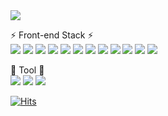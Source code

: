
<div>
    <img src="https://howsiwoo-7e4d4.web.app/img/HOMEMAIN_CONTENT_IMG.b546ffa0.png"/>
</div>

⚡ Front-end Stack ⚡<br/>
<span><img src="https://img.shields.io/badge/Html5-E34F26?style=flat-square&logo=HTML5&logoColor=fff"></span>
<span><img src="https://img.shields.io/badge/Css3-1572B6?style=flat-square&logo=CSS3&logoColor=fff"></span>
<span><img src="https://img.shields.io/badge/Javascript-F7DF1E?style=flat-square&logo=JavaScript&logoColor=fff"></span>
<span><img src="https://img.shields.io/badge/Sass-CC6699?style=flat-square&logo=Sass&logoColor=fff"></span> 
<span><img src="https://img.shields.io/badge/npm-CB3837?style=flat-square&logo=npm&logoColor=fff"></span>
<span><img src="https://img.shields.io/badge/Vue-4FC08D?style=flat-square&logo=Vue.js&logoColor=fff"></span>
<span><img src="https://img.shields.io/badge/Vuetify-4FC08D?style=flat-square&logo=Vuetify&logoColor=fff"></span>
<span><img src="https://img.shields.io/badge/Webpack-8DD6F9?style=flat-square&logo=Webpack&logoColor=fff"></span>
<span><img src="https://img.shields.io/badge/Babel-F9DC3E?style=flat-square&logo=Babel&logoColor=fff"></span>
<span><img src="https://img.shields.io/badge/React-61DAFB?style=flat-square&logo=React&logoColor=fff"></span>
<span><img src="https://img.shields.io/badge/jQuery-0769AD?style=flat-square&logo=jQuery&logoColor=fff"></span>
<span><img src="https://img.shields.io/badge/Gulp-CF4647?style=flat-square&logo=gulp&logoColor=fff"></span>

🌱 Tool 🌱<br/>
<span><img src="https://img.shields.io/badge/VSCODE-5C2D91?style=flat-square&logo=Visual Studio&logoColor=fff"></span>
<span><img src="https://img.shields.io/badge/GitHub-181717?style=flat-square&logo=GitHub&logoColor=fff"></span>
<span><img src="https://img.shields.io/badge/Photoshop-31A8FF?style=flat-square&logo=Adobe Photoshop&logoColor=fff"></span>

[![Hits](https://hits.seeyoufarm.com/api/count/incr/badge.svg?url=https%3A%2F%2Fgithub.com%2Fhowsiwoo1989%2Fhit-counter&count_bg=%2379C83D&title_bg=%23555555&icon=&icon_color=%23E7E7E7&title=hits&edge_flat=false)](https://github.com/howsiwoo1989)

<!--
**howsiwoo1989/howsiwoo1989** is a ✨ _special_ ✨ repository because its `README.md` (this file) appears on your GitHub profile.

Here are some ideas to get you started:

- 🔭 I’m currently working on ...
- 🌱 I’m currently learning ...
- 👯 I’m looking to collaborate on ...
- 🤔 I’m looking for help with ...
- 💬 Ask me about ...
- 📫 How to reach me: ...
- 😄 Pronouns: ...
- ⚡ Fun fact: ...
-->
